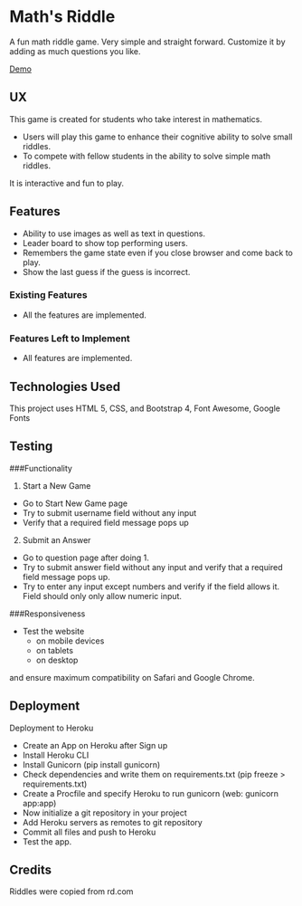 # Math's Riddle

A fun math riddle game. Very simple and straight forward. Customize it by adding as much questions you like.

[Demo](https://riddleapp.herokuapp.com/)


 
## UX
 
This game is created for  students who take interest in mathematics. 

- Users will play this game to enhance their cognitive ability to solve small riddles. 
- To compete with fellow students in the ability to solve simple math riddles.

It is interactive and fun to play.

## Features

- Ability to use images as well as text in questions.
- Leader board to show top performing users.
- Remembers the game state even if you close browser and come back to play.
- Show the last guess if the guess is incorrect.

 
### Existing Features

- All the features are implemented.

### Features Left to Implement
- All features are implemented.

## Technologies Used

This project uses HTML 5, CSS, and Bootstrap 4, Font Awesome, Google Fonts

## Testing

###Functionality

1. Start a New Game
- Go to Start New Game page
- Try to submit username field without any input
- Verify that a required field message pops up

2. Submit an Answer
- Go to question page after doing 1.
- Try to submit answer field without any input and verify that a required field message pops up.
- Try to enter any input except numbers and verify if the field allows it. Field should only only allow numeric input.


###Responsiveness

- Test the website
    - on mobile devices
    - on tablets
    - on desktop

and ensure maximum compatibility on Safari and Google Chrome.





## Deployment

Deployment to Heroku

- Create an App on Heroku after Sign up
- Install Heroku CLI
- Install Gunicorn (pip install gunicorn)
- Check dependencies and write them on requirements.txt (pip freeze > requirements.txt)
- Create a Procfile and specify Heroku to run gunicorn (web: gunicorn app:app)
- Now initialize a git repository in your project
- Add Heroku servers as remotes to git repository
- Commit all files and push to Heroku
- Test the app. 

## Credits
Riddles were copied from rd.com
